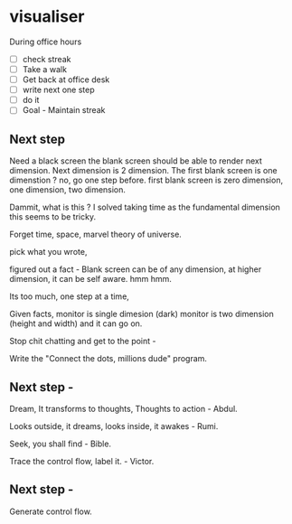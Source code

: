 # visualiser

During office hours

- [ ] check streak
- [ ] Take a walk
- [ ] Get back at office desk
- [ ] write next one step
- [ ] do it
- [ ] Goal - Maintain streak

## Next step

Need a black screen
the blank screen should be able to render next dimension. Next dimension is 2 dimension. The first blank screen is one dimenstion ? no, go one step before. first blank screen is zero dimension, one dimension, two dimension. 

Dammit, what is this ? I solved taking time as the fundamental dimension this seems to be tricky.

Forget time, space, marvel theory of universe.

pick what you wrote,

figured out a fact - Blank screen can be of any dimension, at higher dimension, it can be self aware. hmm hmm.

Its too much, one step at a time, 

Given facts, monitor is single dimesion (dark) monitor is two dimension (height and width) and it can go on.

Stop chit chatting and get to the point - 

Write the "Connect the dots, millions dude" program.


## Next step - 

Dream, It transforms to thoughts, Thoughts to action - Abdul.

Looks outside, it dreams, looks inside, it awakes - Rumi.

Seek, you shall find - Bible.

Trace the control flow, label it. - Victor.

## Next step -

Generate control flow.
